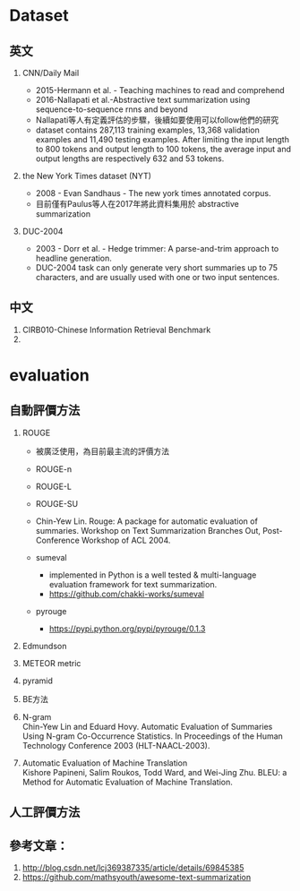 # Dataset
## 英文
1. CNN/Daily Mail  
    - 2015-Hermann et al. - Teaching machines to read and comprehend
    - 2016-Nallapati et al.-Abstractive text summarization using sequence-to-sequence rnns and beyond
    - Nallapati等人有定義評估的步驟，後續如要使用可以follow他們的研究
    - dataset contains 287,113 training examples, 13,368 validation examples and 11,490 testing examples. After limiting the input length to 800 tokens and output length to 100 tokens, the average input and output lengths are respectively 632 and 53 tokens.

1. the New York Times dataset (NYT)   
    - 2008 - Evan Sandhaus - The new york times annotated corpus. 
    - 目前僅有Paulus等人在2017年將此資料集用於 abstractive summarization
    
1. DUC-2004  
    - 2003 - Dorr et al. - Hedge trimmer: A parse-and-trim approach to headline generation.
    - DUC-2004 task can only generate very short summaries up to 75 characters, and are usually used with one or two input sentences.

## 中文
1. CIRB010-Chinese Information Retrieval Benchmark   
1. 



# evaluation


## 自動評價方法

1. ROUGE   
    - 被廣泛使用，為目前最主流的評價方法
    - ROUGE-n
    - ROUGE-L
    - ROUGE-SU    

    - Chin-Yew Lin. Rouge: A package for automatic evaluation of summaries. Workshop on Text Summarization Branches Out, Post-Conference Workshop of ACL 2004.
    - sumeval    
        - implemented in Python is a well tested & multi-language evaluation framework for text summarization. 
        - https://github.com/chakki-works/sumeval
    - pyrouge
        - https://pypi.python.org/pypi/pyrouge/0.1.3
        
1. Edmundson
1. METEOR metric
1. pyramid
1. BE方法
1. N-gram   
    Chin-Yew Lin and Eduard Hovy. Automatic Evaluation of Summaries Using N-gram Co-Occurrence Statistics. In Proceedings of the Human Technology Conference 2003 (HLT-NAACL-2003).
1. Automatic Evaluation of Machine Translation    
Kishore Papineni, Salim Roukos, Todd Ward, and Wei-Jing Zhu. BLEU: a Method for Automatic Evaluation of Machine Translation.

## 人工評價方法


## 參考文章：   
1. http://blog.csdn.net/lcj369387335/article/details/69845385
1. https://github.com/mathsyouth/awesome-text-summarization

